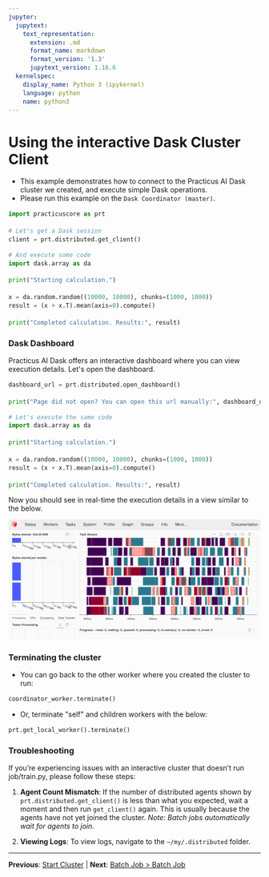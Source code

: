 ```yaml
---
jupyter:
  jupytext:
    text_representation:
      extension: .md
      format_name: markdown
      format_version: '1.3'
      jupytext_version: 1.16.6
  kernelspec:
    display_name: Python 3 (ipykernel)
    language: python
    name: python3
---
```


# Using the interactive Dask Cluster Client

- This example demonstrates how to connect to the Practicus AI Dask cluster we created, and execute simple Dask operations.
- Please run this example on the `Dask Coordinator (master)`.

```python
import practicuscore as prt 

# Let's get a Dask session
client = prt.distributed.get_client()
```

```python
# And execute some code
import dask.array as da

print("Starting calculation.")

x = da.random.random((10000, 10000), chunks=(1000, 1000))
result = (x + x.T).mean(axis=0).compute()

print("Completed calculation. Results:", result)
```

### Dask Dashboard

Practicus AI Dask offers an interactive dashboard where you can view execution details. Let's open the dashboard.

```python
dashboard_url = prt.distributed.open_dashboard()

print("Page did not open? You can open this url manually:", dashboard_url)
```

```python
# Let's execute the same code
import dask.array as da

print("Starting calculation.")

x = da.random.random((10000, 10000), chunks=(1000, 1000))
result = (x + x.T).mean(axis=0).compute()

print("Completed calculation. Results:", result)
```

Now you should see in real-time the execution details in a view similar to the below.

![Dask Dashboard](img/dask-dashboard.png)

<!-- #region -->
### Terminating the cluster

- You can go back to the other worker where you created the cluster to run:

```python
coordinator_worker.terminate()
```
- Or, terminate "self" and children workers with the below:

```python
prt.get_local_worker().terminate()
```

### Troubleshooting

If you’re experiencing issues with an interactive cluster that doesn’t run job/train.py, please follow these steps:

1. **Agent Count Mismatch**:
   If the number of distributed agents shown by `prt.distributed.get_client()` is less than what you expected, wait a moment and then run `get_client()` again. This is usually because the agents have not yet joined the cluster.
   *Note: Batch jobs automatically wait for agents to join.*

2. **Viewing Logs**:
   To view logs, navigate to the `~/my/.distributed` folder.

<!-- #endregion -->


---

**Previous**: [Start Cluster](start-cluster.md) | **Next**: [Batch Job > Batch Job](../batch-job/batch-job.md)
